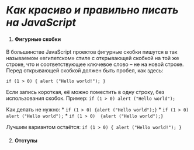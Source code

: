 # *Как красиво и правильно писать на JavaScript* #

1. #### Фигурные скобки #
  В большинстве JavaScript проектов фигурные скобки пишутся в так называемом «египетском» стиле с открывающей скобкой на той же строке, что и соответствующее ключевое слово – не на новой строке. Перед открывающей скобкой должен быть пробел, как здесь:

  ` if (1 > 0) {
      alert ("Hello world!");
    } `

  Если запись короткая, её можно поместить в одну строку, без использования скобок. Пример:
  ` if (1 > 0) alert ("Hello world"); `

  Как делать не нужно: 
    * ` if (1 > 0) {alert ("Hello world");} `
    * ` if (1 > 0) 
        alert ("Hello world"); `
    * ` if (1 > 0) 
        {alert ("Hello world");} `  

  Лучшим вариантом остаётся: 
    ` if (1 > 0) {
        alert ("Hello world!");
    } `

2. #### Отступы #
